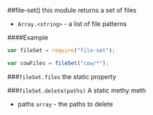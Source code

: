 <a name="module_file-set"></a>
##file-set()
this module returns a set of files


-  `Array.<string>` - a list of file patterns

  
####Example
```js
var fileSet = require("file-set");

var cowFiles = fileSet("cow/*");
```
<a name="module_file-set#files"></a>
###`fileSet.files`
the static property

  
<a name="module_file-set#delete"></a>
###`fileSet.delete(paths)`
A static methy meth


- paths `array` - the paths to delete

